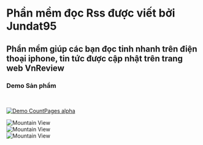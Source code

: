 <html>
  <body>
  <h1>Phần mềm đọc Rss được viết bởi Jundat95</h1>
  <h2>Phần mềm giúp các bạn đọc tinh nhanh trên điện thoại iphone, tin tức được cập nhật trên trang web VnReview</h2>
  <h3>Demo Sản phẩm</h3>
  <br/>

  [![Demo CountPages alpha](https://j.gifs.com/M831QQ.gif)](https://www.youtube.com/watch?v=_VPbniqNsZ0)

  <img src="https://1.bp.blogspot.com/-2BnmULmrtmk/V-8HN-G-LWI/AAAAAAAAK5o/wy5nVHiAzLcCgR0LdLgilqKLdhih_UuwACLcB/s1600/Simulator%2BScreen%2BShot%2BOct%2B1%252C%2B2016%252C%2B7.36.21%2BAM.png" alt="Mountain View" ><br/>
  <img src="https://1.bp.blogspot.com/-k7WsEcUb74A/V-8FkIvuGRI/AAAAAAAAK5Y/yEH2i_DTZEss7er1OpWlxAG2XVkEX2RWgCLcB/s1600/Simulator%2BScreen%2BShot%2BOct%2B1%252C%2B2016%252C%2B7.36.32%2BAM.png" alt="Mountain View" ><br/>
  <img src="https://2.bp.blogspot.com/-FV2bMNY3pTo/V-8Flg6t3qI/AAAAAAAAK5c/UiviJ9hv214m4Klkr3k0S13vxeL-sBuBACLcB/s1600/Simulator%2BScreen%2BShot%2BOct%2B1%252C%2B2016%252C%2B7.36.44%2BAM.png" alt="Mountain View" ><br/>
  </body>
</html>
